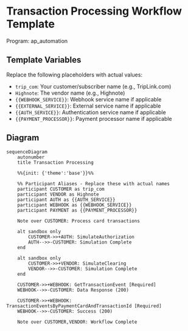 # Transaction Processing Workflow Template

Program: ap_automation

## Template Variables

Replace the following placeholders with actual values:

- `trip_com`: Your customer/subscriber name (e.g., TripLink.com)
- `Highnote`: The vendor name (e.g., Highnote)
- `{{WEBHOOK_SERVICE}}`: Webhook service name if applicable
- `{{EXTERNAL_SERVICE}}`: External service name if applicable
- `{{AUTH_SERVICE}}`: Authentication service name if applicable
- `{{PAYMENT_PROCESSOR}}`: Payment processor name if applicable

## Diagram

```mermaid
sequenceDiagram
    autonumber
    title Transaction Processing

    %%{init: {'theme':'base'}}%%
    
    %% Participant Aliases - Replace these with actual names
    participant CUSTOMER as trip_com
    participant VENDOR as Highnote
    participant AUTH as {{AUTH_SERVICE}}
    participant WEBHOOK as {{WEBHOOK_SERVICE}}
    participant PAYMENT as {{PAYMENT_PROCESSOR}}

    Note over CUSTOMER: Process card transactions

    alt sandbox only
        CUSTOMER->>+AUTH: SimulateAuthorization
        AUTH-->>-CUSTOMER: Simulation Complete
    end

    alt sandbox only
        CUSTOMER->>+VENDOR: SimulateClearing
        VENDOR-->>-CUSTOMER: Simulation Complete
    end

    CUSTOMER->>+WEBHOOK: GetTransactionEvent [Required]
    WEBHOOK-->>-CUSTOMER: Data Response (200)

    CUSTOMER->>+WEBHOOK: TransactionEventsByPaymentCardAndTransactionId [Required]
    WEBHOOK-->>-CUSTOMER: Success (200)

    Note over CUSTOMER,VENDOR: Workflow Complete
```
